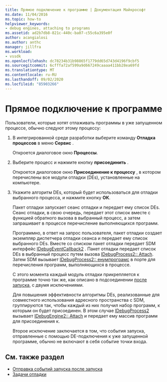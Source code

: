```yaml
---
title: Прямое подключение к программе | Документация Майкрософт
ms.date: 11/04/2016
ms.topic: how-to
helpviewer_keywords:
- debug engines, attaching to programs
ms.assetid: ad2b7db8-821c-440c-ba07-c55c6a395e0f
author: acangialosi
ms.author: anthc
manager: jillfra
ms.workload:
- vssdk
ms.openlocfilehash: dc78234b31b98865f1779dd65d743d4196f9cbf5
ms.sourcegitcommit: 6cfffa72af599a9d667249caaaa411bb28ea69fd
ms.translationtype: MT
ms.contentlocale: ru-RU
ms.lasthandoff: 09/02/2020
ms.locfileid: "85903266"
---
```

# <a name="attach-directly-to-a-program"></a>Прямое подключение к программе
Пользователи, которые хотят отлаживать программы в уже запущенном процессе, обычно следуют этому процессу:

1. В интегрированной среде разработки выберите команду **Отладка процессов** в меню **Сервис** .

    Откроется диалоговое окно **Процессы**.

2. Выберите процесс и нажмите кнопку **присоединить** .

    Откроется диалоговое окно **Присоединение к процессу** , в котором перечислены все модули отладки (DEs), установленные на компьютере.

3. Укажите алгоритм DEs, который будет использоваться для отладки выбранного процесса, и нажмите кнопку **ОК**.

   Пакет отладки запускает сеанс отладки и передает ему список DEs. Сеанс отладки, в свою очередь, передает этот список вместе с функцией обратного вызова в выбранный процесс, а затем запрашивает в процессе перечисление выполняющихся программ.

   Программно, в ответ на запрос пользователя, пакет отладки создает экземпляр диспетчера отладки сеанса и передает ему список выбранного DEs. Вместе со списком пакет отладки передает SDM интерфейс [IDebugEventCallback2](../../extensibility/debugger/reference/idebugeventcallback2.md) . Пакет отладки передает список DEs в выбранный процесс путем вызова [IDebugProcess2:: Attach](../../extensibility/debugger/reference/idebugprocess2-attach.md). Затем SDM вызывает [IDebugProcess2:: енумпрограмс](../../extensibility/debugger/reference/idebugprocess2-enumprograms.md) в порте для перечисления программ, выполняющихся в процессе.

   С этого момента каждый модуль отладки прикрепляется к программе точно так же, как описано в подсоединении [после запуска](../../extensibility/debugger/attaching-after-a-launch.md), с двумя исключениями.

   Для повышения эффективности алгоритмы DEs, реализованные для совместного использования адресного пространства с SDM, группируются так, чтобы каждый из них получил набор программ, к которым он будет присоединен. В этом случае [IDebugProcess2](../../extensibility/debugger/reference/idebugprocess2.md) вызывает [IDebugEngine2:: Attach](../../extensibility/debugger/reference/idebugengine2-attach.md) и передает ему массив программ для присоединения к.

   Второе исключение заключается в том, что события запуска, отправленные с помощью DE-подключения к уже запущенной программе, обычно не включают в себя событие точки входа.

## <a name="see-also"></a>См. также раздел
- [Отправка событий запуска после запуска](../../extensibility/debugger/sending-startup-events-after-a-launch.md)
- [Задачи отладки](../../extensibility/debugger/debugging-tasks.md)
